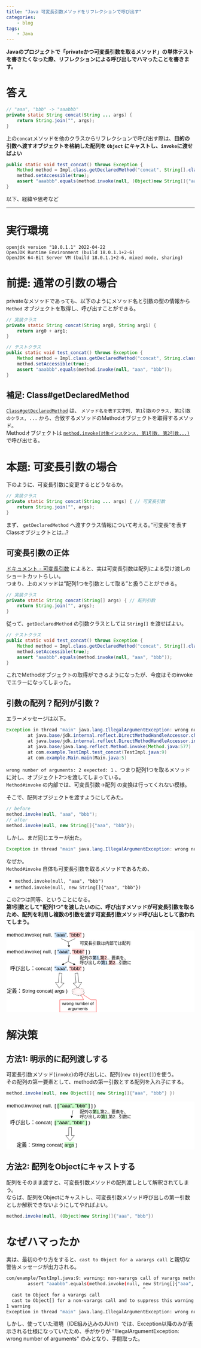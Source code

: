 ```yaml
---
title: "Java 可変長引数メソッドをリフレクションで呼び出す"
categories:
    - blog
tags:
    - Java
---
```


**Javaのプロジェクトで「privateかつ可変長引数を取るメソッド」の単体テストを書きたくなった際、リフレクションによる呼び出しでハマったことを書きます。**

# 答え

```java
// "aaa", "bbb" -> "aaabbb"
private static String concat(String ... args) {
    return String.join("", args);
}
```

上の`concat`メソッドを他のクラスからリフレクションで呼び出す際は、**目的の引数へ渡すオブジェクトを格納した配列を `Object` にキャストし、`invoke`に渡せばよい**

```java
public static void test_concat() throws Exception {
    Method method = Impl.class.getDeclaredMethod("concat", String[].class);
    method.setAccessible(true);
    assert "aaabbb".equals(method.invoke(null, (Object)new String[]{"aaa", "bbb"}));
}
```

以下、経緯や思考など

---

# 実行環境

```
openjdk version "18.0.1.1" 2022-04-22
OpenJDK Runtime Environment (build 18.0.1.1+2-6)
OpenJDK 64-Bit Server VM (build 18.0.1.1+2-6, mixed mode, sharing)
```

# 前提: 通常の引数の場合

privateなメソッドであっても、以下のようにメソッド名と引数の型の情報から `Method` オブジェクトを取得し、呼び出すことができる。

```java
// 実装クラス
private static String concat(String arg0, String arg1) {
    return arg0 + arg1;
}
```

```java
// テストクラス
public static void test_concat() throws Exception {
    Method method = Impl.class.getDeclaredMethod("concat", String.class, String.class);
    method.setAccessible(true);
    assert "aaabbb".equals(method.invoke(null, "aaa", "bbb"));
}
```

## 補足: Class#getDeclaredMethod

[`Class#getDeclaredMethod`](https://docs.oracle.com/en/java/javase/18/docs/api/java.base/java/lang/Class.html#getDeclaredMethod(java.lang.String,java.lang.Class...)) は、 `メソッド名を表す文字列, 第1引数のクラス, 第2引数のクラス, ...` から、合致するメソッドのMethodオブジェクトを取得するメソッド。  
Methodオブジェクトは [`method.invoke(対象インスタンス, 第1引数, 第2引数...)`](https://docs.oracle.com/en/java/javase/18/docs/api/java.base/java/lang/reflect/Method.html#invoke(java.lang.Object,java.lang.Object...)) で呼び出せる。

# 本題: 可変長引数の場合

下のように、可変長引数に変更するとどうなるか。

```java
// 実装クラス
private static String concat(String ... args) { // 可変長引数
    return String.join("", args);
}
```

まず、 `getDeclaredMethod` へ渡すクラス情報について考える。”可変長”を表すClassオブジェクトとは...?

## 可変長引数の正体

[ドキュメント - 可変長引数](https://docs.oracle.com/javase/jp/7/technotes/guides/language/varargs.html) によると、実は可変長引数は配列による受け渡しのショートカットらしい。  
つまり、上のメソッドは”配列1つを引数として取る”と扱うことができる。

```java
// 実装クラス
private static String concat(String[] args) { // 配列引数
    return String.join("", args);
}
```

従って、`getDeclaredMethod` の引数クラスとしては `String[]` を渡せばよい。

```java
// テストクラス
public static void test_concat() throws Exception {
    Method method = Impl.class.getDeclaredMethod("concat", String[].class);
    method.setAccessible(true);
    assert "aaabbb".equals(method.invoke(null, "aaa", "bbb"));
}
```

これでMethodオブジェクトの取得ができるようになったが、今度はそのinvokeでエラーになってしまった。

## 引数の配列？配列が引数？

エラーメッセージは以下。

```java
Exception in thread "main" java.lang.IllegalArgumentException: wrong number of arguments: 2 expected: 1
        at java.base/jdk.internal.reflect.DirectMethodHandleAccessor.checkArgumentCount(DirectMethodHandleAccessor.java:337)
        at java.base/jdk.internal.reflect.DirectMethodHandleAccessor.invoke(DirectMethodHandleAccessor.java:102)
        at java.base/java.lang.reflect.Method.invoke(Method.java:577)
        at com.example.TestImpl.test_concat(TestImpl.java:9)
        at com.example.Main.main(Main.java:5)
```

`wrong number of arguments: 2 expected: 1` 、つまり配列1つを取るメソッドに対し、オブジェクト2つを渡してしまっている。  
`Method#invoke` の内部では、可変長引数→配列 の変換は行ってくれない模様。

そこで、配列オブジェクトを渡すようにしてみた。

```java
// before
method.invoke(null, "aaa", "bbb");
// after
method.invoke(null, new String[]{"aaa", "bbb"});
```

しかし、まだ同じエラーが出た。

```java
Exception in thread "main" java.lang.IllegalArgumentException: wrong number of arguments: 2 expected: 1
```

なぜか。  
`Method#invoke` 自体も可変長引数を取るメソッドであるため、

* `method.invoke(null, "aaa", "bbb")`
* `method.invoke(null, new String[]{"aaa", "bbb"})`

この2つは同等、ということになる。  
**第1引数として"配列1つ"を渡したいのに、呼び出すメソッドが可変長引数を取るため、配列を利用し複数の引数を渡す可変長引数メソッド呼び出しとして扱われてしまう。**

<svg xmlns="http://www.w3.org/2000/svg" xmlns:xlink="http://www.w3.org/1999/xlink" version="1.1" width="671px" height="291px" viewBox="-0.5 -0.5 671 291" style="background-color: rgb(255, 255, 255);"><defs><radialGradient x1="0%" y1="0%" x2="0%" y2="0%" id="mx-gradient-ffffff-1-ffebeb-1-r-0"><stop offset="0%" style="stop-color: rgb(255, 255, 255); stop-opacity: 1;"/><stop offset="100%" style="stop-color: rgb(255, 235, 235); stop-opacity: 1;"/></radialGradient></defs><g><rect x="0" y="0" width="170" height="30" fill="none" stroke="none" pointer-events="all"/><g transform="translate(-0.5 -0.5)"><switch><foreignObject pointer-events="none" width="100%" height="100%" requiredFeatures="http://www.w3.org/TR/SVG11/feature#Extensibility" style="overflow: visible; text-align: left;"><div xmlns="http://www.w3.org/1999/xhtml" style="display: flex; align-items: unsafe center; justify-content: unsafe flex-end; width: 168px; height: 1px; padding-top: 15px; margin-left: 0px;"><div data-drawio-colors="color: rgb(0, 0, 0); " style="box-sizing: border-box; font-size: 0px; text-align: right;"><div style="display: inline-block; font-size: 18px; font-family: Helvetica; color: rgb(0, 0, 0); line-height: 1.2; pointer-events: all; white-space: normal; overflow-wrap: normal;">method.invoke( null, </div></div></div></foreignObject><text x="168" y="20" fill="rgb(0, 0, 0)" font-family="Helvetica" font-size="18px" text-anchor="end">method.invoke( null...</text></switch></g><rect x="0" y="60" width="170" height="30" fill="none" stroke="none" pointer-events="all"/><g transform="translate(-0.5 -0.5)"><switch><foreignObject pointer-events="none" width="100%" height="100%" requiredFeatures="http://www.w3.org/TR/SVG11/feature#Extensibility" style="overflow: visible; text-align: left;"><div xmlns="http://www.w3.org/1999/xhtml" style="display: flex; align-items: unsafe center; justify-content: unsafe flex-end; width: 168px; height: 1px; padding-top: 75px; margin-left: 0px;"><div data-drawio-colors="color: rgb(0, 0, 0); " style="box-sizing: border-box; font-size: 0px; text-align: right;"><div style="display: inline-block; font-size: 18px; font-family: Helvetica; color: rgb(0, 0, 0); line-height: 1.2; pointer-events: all; white-space: normal; overflow-wrap: normal;">method.invoke( null, </div></div></div></foreignObject><text x="168" y="80" fill="rgb(0, 0, 0)" font-family="Helvetica" font-size="18px" text-anchor="end">method.invoke( null...</text></switch></g><rect x="10" y="120" width="160" height="30" fill="none" stroke="none" pointer-events="all"/><g transform="translate(-0.5 -0.5)"><switch><foreignObject pointer-events="none" width="100%" height="100%" requiredFeatures="http://www.w3.org/TR/SVG11/feature#Extensibility" style="overflow: visible; text-align: left;"><div xmlns="http://www.w3.org/1999/xhtml" style="display: flex; align-items: unsafe center; justify-content: unsafe flex-end; width: 158px; height: 1px; padding-top: 135px; margin-left: 10px;"><div data-drawio-colors="color: rgb(0, 0, 0); " style="box-sizing: border-box; font-size: 0px; text-align: right;"><div style="display: inline-block; font-size: 18px; font-family: Helvetica; color: rgb(0, 0, 0); line-height: 1.2; pointer-events: all; white-space: normal; overflow-wrap: normal;">呼び出し：concat( </div></div></div></foreignObject><text x="168" y="140" fill="rgb(0, 0, 0)" font-family="Helvetica" font-size="18px" text-anchor="end">呼び出し：concat( </text></switch></g><rect x="0" y="200" width="220" height="30" fill="none" stroke="none" pointer-events="all"/><g transform="translate(-0.5 -0.5)"><switch><foreignObject pointer-events="none" width="100%" height="100%" requiredFeatures="http://www.w3.org/TR/SVG11/feature#Extensibility" style="overflow: visible; text-align: left;"><div xmlns="http://www.w3.org/1999/xhtml" style="display: flex; align-items: unsafe center; justify-content: unsafe flex-start; width: 218px; height: 1px; padding-top: 215px; margin-left: 2px;"><div data-drawio-colors="color: rgb(0, 0, 0); " style="box-sizing: border-box; font-size: 0px; text-align: left;"><div style="display: inline-block; font-size: 18px; font-family: Helvetica; color: rgb(0, 0, 0); line-height: 1.2; pointer-events: all; white-space: normal; overflow-wrap: normal;">定義：String concat( args )</div></div></div></foreignObject><text x="2" y="220" fill="rgb(0, 0, 0)" font-family="Helvetica" font-size="18px">定義：String concat( args )</text></switch></g><rect x="170" y="0" width="120" height="30" fill="none" stroke="none" pointer-events="all"/><g transform="translate(-0.5 -0.5)"><switch><foreignObject pointer-events="none" width="100%" height="100%" requiredFeatures="http://www.w3.org/TR/SVG11/feature#Extensibility" style="overflow: visible; text-align: left;"><div xmlns="http://www.w3.org/1999/xhtml" style="display: flex; align-items: unsafe center; justify-content: unsafe flex-start; width: 118px; height: 1px; padding-top: 15px; margin-left: 172px;"><div data-drawio-colors="color: rgb(0, 0, 0); " style="box-sizing: border-box; font-size: 0px; text-align: left;"><div style="display: inline-block; font-size: 18px; font-family: Helvetica; color: rgb(0, 0, 0); line-height: 1.2; pointer-events: all; white-space: normal; overflow-wrap: normal;"><span style="background-color: rgb(204, 229, 255);">"aaa"</span>, <span style="background-color: rgb(255, 204, 204);">"bbb"</span> )</div></div></div></foreignObject><text x="172" y="20" fill="rgb(0, 0, 0)" font-family="Helvetica" font-size="18px">"aaa", "bbb" )</text></switch></g><rect x="170" y="60" width="140" height="30" fill="none" stroke="none" pointer-events="all"/><g transform="translate(-0.5 -0.5)"><switch><foreignObject pointer-events="none" width="100%" height="100%" requiredFeatures="http://www.w3.org/TR/SVG11/feature#Extensibility" style="overflow: visible; text-align: left;"><div xmlns="http://www.w3.org/1999/xhtml" style="display: flex; align-items: unsafe center; justify-content: unsafe flex-start; width: 138px; height: 1px; padding-top: 75px; margin-left: 172px;"><div data-drawio-colors="color: rgb(0, 0, 0); " style="box-sizing: border-box; font-size: 0px; text-align: left;"><div style="display: inline-block; font-size: 18px; font-family: Helvetica; color: rgb(0, 0, 0); line-height: 1.2; pointer-events: all; white-space: normal; overflow-wrap: normal;">[ <span style="background-color: rgb(204, 229, 255);">"aaa"</span>, <span style="background-color: rgb(255, 204, 204);">"bbb"</span> ] )</div></div></div></foreignObject><text x="172" y="80" fill="rgb(0, 0, 0)" font-family="Helvetica" font-size="18px">[ "aaa", "bbb" ]...</text></switch></g><rect x="170" y="120" width="120" height="30" fill="none" stroke="none" pointer-events="all"/><g transform="translate(-0.5 -0.5)"><switch><foreignObject pointer-events="none" width="100%" height="100%" requiredFeatures="http://www.w3.org/TR/SVG11/feature#Extensibility" style="overflow: visible; text-align: left;"><div xmlns="http://www.w3.org/1999/xhtml" style="display: flex; align-items: unsafe center; justify-content: unsafe flex-start; width: 118px; height: 1px; padding-top: 135px; margin-left: 172px;"><div data-drawio-colors="color: rgb(0, 0, 0); " style="box-sizing: border-box; font-size: 0px; text-align: left;"><div style="display: inline-block; font-size: 18px; font-family: Helvetica; color: rgb(0, 0, 0); line-height: 1.2; pointer-events: all; white-space: normal; overflow-wrap: normal;"><span style="background-color: rgb(204, 229, 255);">"aaa"</span>, <span style="background-color: rgb(255, 204, 204);">"bbb"</span> )</div></div></div></foreignObject><text x="172" y="140" fill="rgb(0, 0, 0)" font-family="Helvetica" font-size="18px">"aaa", "bbb" )</text></switch></g><rect x="260" y="30" width="210" height="30" fill="none" stroke="none" pointer-events="all"/><g transform="translate(-0.5 -0.5)"><switch><foreignObject pointer-events="none" width="100%" height="100%" requiredFeatures="http://www.w3.org/TR/SVG11/feature#Extensibility" style="overflow: visible; text-align: left;"><div xmlns="http://www.w3.org/1999/xhtml" style="display: flex; align-items: unsafe center; justify-content: unsafe flex-start; width: 208px; height: 1px; padding-top: 45px; margin-left: 262px;"><div data-drawio-colors="color: rgb(0, 0, 0); " style="box-sizing: border-box; font-size: 0px; text-align: left;"><div style="display: inline-block; font-size: 15px; font-family: Helvetica; color: rgb(0, 0, 0); line-height: 1.2; pointer-events: all; white-space: normal; overflow-wrap: normal;">可変長引数は内部では配列</div></div></div></foreignObject><text x="262" y="50" fill="rgb(0, 0, 0)" font-family="Helvetica" font-size="15px">可変長引数は内部では配列</text></switch></g><rect x="260" y="90" width="410" height="30" fill="none" stroke="none" pointer-events="all"/><g transform="translate(-0.5 -0.5)"><switch><foreignObject pointer-events="none" width="100%" height="100%" requiredFeatures="http://www.w3.org/TR/SVG11/feature#Extensibility" style="overflow: visible; text-align: left;"><div xmlns="http://www.w3.org/1999/xhtml" style="display: flex; align-items: unsafe center; justify-content: unsafe flex-start; width: 408px; height: 1px; padding-top: 105px; margin-left: 262px;"><div data-drawio-colors="color: rgb(0, 0, 0); " style="box-sizing: border-box; font-size: 0px; text-align: left;"><div style="display: inline-block; font-size: 15px; font-family: Helvetica; color: rgb(0, 0, 0); line-height: 1.2; pointer-events: all; white-space: normal; overflow-wrap: normal;">配列の<span style="background-color: rgb(204, 229, 255);">第1</span>,<span style="background-color: rgb(255, 204, 204);">第2</span>... 要素を、<br style="font-size: 15px;" />呼び出しの<span style="background-color: rgb(204, 229, 255);">第1</span>,<span style="background-color: rgb(255, 204, 204);">第2</span>...引数に</div></div></div></foreignObject><text x="262" y="110" fill="rgb(0, 0, 0)" font-family="Helvetica" font-size="15px">配列の第1,第2... 要素を、...</text></switch></g><path d="M 187.98 151.04 L 197.93 151.96 L 194.78 186.04 L 205.23 187.01 L 188.05 204.5 L 174.36 184.15 L 184.82 185.12 Z" fill="none" stroke="rgb(0, 0, 0)" stroke-miterlimit="10" pointer-events="all"/><path d="M 274.86 264 L 190 264 L 190 220 L 320 220 L 320 264 L 300.86 264 L 261.86 290 Z" fill="#ffffff" stroke="#ff0000" stroke-miterlimit="10" transform="translate(255,0)scale(-1,1)translate(-255,0)rotate(-180,255,255)" pointer-events="all"/><g transform="translate(-0.5 -0.5)"><switch><foreignObject pointer-events="none" width="100%" height="100%" requiredFeatures="http://www.w3.org/TR/SVG11/feature#Extensibility" style="overflow: visible; text-align: left;"><div xmlns="http://www.w3.org/1999/xhtml" style="display: flex; align-items: unsafe center; justify-content: unsafe center; width: 128px; height: 1px; padding-top: 268px; margin-left: 191px;"><div data-drawio-colors="color: rgb(0, 0, 0); " style="box-sizing: border-box; font-size: 0px; text-align: center;"><div style="display: inline-block; font-size: 15px; font-family: Helvetica; color: rgb(0, 0, 0); line-height: 1.2; pointer-events: all; white-space: normal; overflow-wrap: normal;"><font>wrong number of arguments</font></div></div></div></foreignObject><text x="255" y="273" fill="rgb(0, 0, 0)" font-family="Helvetica" font-size="15px" text-anchor="middle">wrong number of a...</text></switch></g><path d="M 242.5 208.13 C 232.5 208.13 230 216.25 238 217.88 C 230 221.45 239 229.25 245.5 226 C 250 232.5 265 232.5 270 226 C 280 226 280 219.5 273.75 216.25 C 280 209.75 270 203.25 261.25 206.5 C 255 201.63 245 201.63 242.5 208.13 Z" fill="url(#mx-gradient-ffffff-1-ffebeb-1-r-0)" stroke="rgb(0, 0, 0)" stroke-miterlimit="10" stroke-dasharray="3 3" pointer-events="all"/><path d="M 244.09 152.05 L 254.02 150.94 L 257.82 185.07 L 268.25 183.91 L 254.94 204.5 L 237.44 187.33 L 247.88 186.17 Z" fill="none" stroke="rgb(0, 0, 0)" stroke-miterlimit="10" pointer-events="all"/><path d="M 195 28 L 220 40 L 245 28" fill="none" stroke="rgb(0, 0, 0)" stroke-miterlimit="10" pointer-events="stroke"/><path d="M 220 40 L 222.28 53.57" fill="none" stroke="rgb(0, 0, 0)" stroke-miterlimit="10" pointer-events="stroke"/><path d="M 223.15 58.75 L 218.54 52.43 L 222.28 53.57 L 225.44 51.26 Z" fill="rgb(0, 0, 0)" stroke="rgb(0, 0, 0)" stroke-miterlimit="10" pointer-events="all"/><path d="M 202.65 119.05 L 220 110 L 240.22 119.33" fill="none" stroke="rgb(0, 0, 0)" stroke-miterlimit="10" pointer-events="stroke"/><path d="M 197.99 121.48 L 202.58 115.14 L 202.65 119.05 L 205.82 121.35 Z" fill="rgb(0, 0, 0)" stroke="rgb(0, 0, 0)" stroke-miterlimit="10" pointer-events="all"/><path d="M 244.98 121.53 L 237.16 121.78 L 240.22 119.33 L 240.1 115.42 Z" fill="rgb(0, 0, 0)" stroke="rgb(0, 0, 0)" stroke-miterlimit="10" pointer-events="all"/><path d="M 220 110 L 223 87" fill="none" stroke="rgb(0, 0, 0)" stroke-miterlimit="10" pointer-events="stroke"/></g><switch><g requiredFeatures="http://www.w3.org/TR/SVG11/feature#Extensibility"/><a transform="translate(0,-5)" xlink:href="https://www.diagrams.net/doc/faq/svg-export-text-problems" target="_blank"><text text-anchor="middle" font-size="10px" x="50%" y="100%">Text is not SVG - cannot display</text></a></switch></svg>

# 解決策

## 方法1: 明示的に配列渡しする

可変長引数メソッド(`invoke`)の呼び出しに、配列(`new Object[]`)を使う。  
その配列の第一要素として、methodの第一引数とする配列を入れ子にする。

```java
method.invoke(null, new Object[]{ new String[]{"aaa", "bbb"} })
```

<svg xmlns="http://www.w3.org/2000/svg" xmlns:xlink="http://www.w3.org/1999/xlink" version="1.1" width="671px" height="171px" viewBox="-0.5 -0.5 671 171" style="background-color: rgb(255, 255, 255);"><defs/><g><rect x="0" y="0" width="170" height="30" fill="none" stroke="none" pointer-events="all"/><g transform="translate(-0.5 -0.5)"><switch><foreignObject pointer-events="none" width="100%" height="100%" requiredFeatures="http://www.w3.org/TR/SVG11/feature#Extensibility" style="overflow: visible; text-align: left;"><div xmlns="http://www.w3.org/1999/xhtml" style="display: flex; align-items: unsafe center; justify-content: unsafe flex-end; width: 168px; height: 1px; padding-top: 15px; margin-left: 0px;"><div data-drawio-colors="color: rgb(0, 0, 0); " style="box-sizing: border-box; font-size: 0px; text-align: right;"><div style="display: inline-block; font-size: 18px; font-family: Helvetica; color: rgb(0, 0, 0); line-height: 1.2; pointer-events: all; white-space: normal; overflow-wrap: normal;">method.invoke( null, </div></div></div></foreignObject><text x="168" y="20" fill="rgb(0, 0, 0)" font-family="Helvetica" font-size="18px" text-anchor="end">method.invoke( null...</text></switch></g><rect x="10" y="60" width="160" height="30" fill="none" stroke="none" pointer-events="all"/><g transform="translate(-0.5 -0.5)"><switch><foreignObject pointer-events="none" width="100%" height="100%" requiredFeatures="http://www.w3.org/TR/SVG11/feature#Extensibility" style="overflow: visible; text-align: left;"><div xmlns="http://www.w3.org/1999/xhtml" style="display: flex; align-items: unsafe center; justify-content: unsafe flex-end; width: 158px; height: 1px; padding-top: 75px; margin-left: 10px;"><div data-drawio-colors="color: rgb(0, 0, 0); " style="box-sizing: border-box; font-size: 0px; text-align: right;"><div style="display: inline-block; font-size: 18px; font-family: Helvetica; color: rgb(0, 0, 0); line-height: 1.2; pointer-events: all; white-space: normal; overflow-wrap: normal;">呼び出し：concat( </div></div></div></foreignObject><text x="168" y="80" fill="rgb(0, 0, 0)" font-family="Helvetica" font-size="18px" text-anchor="end">呼び出し：concat( </text></switch></g><rect x="35" y="140" width="220" height="30" fill="none" stroke="none" pointer-events="all"/><g transform="translate(-0.5 -0.5)"><switch><foreignObject pointer-events="none" width="100%" height="100%" requiredFeatures="http://www.w3.org/TR/SVG11/feature#Extensibility" style="overflow: visible; text-align: left;"><div xmlns="http://www.w3.org/1999/xhtml" style="display: flex; align-items: unsafe center; justify-content: unsafe flex-start; width: 218px; height: 1px; padding-top: 155px; margin-left: 37px;"><div data-drawio-colors="color: rgb(0, 0, 0); " style="box-sizing: border-box; font-size: 0px; text-align: left;"><div style="display: inline-block; font-size: 18px; font-family: Helvetica; color: rgb(0, 0, 0); line-height: 1.2; pointer-events: all; white-space: normal; overflow-wrap: normal;">定義：String concat( <span style="background-color: rgb(204, 255, 204);">args</span> )</div></div></div></foreignObject><text x="37" y="160" fill="rgb(0, 0, 0)" font-family="Helvetica" font-size="18px">定義：String concat( args )</text></switch></g><rect x="170" y="0" width="170" height="30" fill="none" stroke="none" pointer-events="all"/><g transform="translate(-0.5 -0.5)"><switch><foreignObject pointer-events="none" width="100%" height="100%" requiredFeatures="http://www.w3.org/TR/SVG11/feature#Extensibility" style="overflow: visible; text-align: left;"><div xmlns="http://www.w3.org/1999/xhtml" style="display: flex; align-items: unsafe center; justify-content: unsafe flex-start; width: 168px; height: 1px; padding-top: 15px; margin-left: 172px;"><div data-drawio-colors="color: rgb(0, 0, 0); " style="box-sizing: border-box; font-size: 0px; text-align: left;"><div style="display: inline-block; font-size: 18px; font-family: Helvetica; color: rgb(0, 0, 0); line-height: 1.2; pointer-events: all; white-space: normal; overflow-wrap: normal;">[ <span style="background-color: rgb(204, 255, 204);">[ "aaa", "bbb" ]</span> ] )</div></div></div></foreignObject><text x="172" y="20" fill="rgb(0, 0, 0)" font-family="Helvetica" font-size="18px">[ [ "aaa", "bbb" ]...</text></switch></g><rect x="170" y="60" width="180" height="30" fill="none" stroke="none" pointer-events="all"/><g transform="translate(-0.5 -0.5)"><switch><foreignObject pointer-events="none" width="100%" height="100%" requiredFeatures="http://www.w3.org/TR/SVG11/feature#Extensibility" style="overflow: visible; text-align: left;"><div xmlns="http://www.w3.org/1999/xhtml" style="display: flex; align-items: unsafe center; justify-content: unsafe flex-start; width: 178px; height: 1px; padding-top: 75px; margin-left: 172px;"><div data-drawio-colors="color: rgb(0, 0, 0); " style="box-sizing: border-box; font-size: 0px; text-align: left;"><div style="display: inline-block; font-size: 18px; font-family: Helvetica; color: rgb(0, 0, 0); line-height: 1.2; pointer-events: all; white-space: normal; overflow-wrap: normal;"><span style="background-color: rgb(204, 255, 204);">[ "aaa", "bbb" ]</span> )</div></div></div></foreignObject><text x="172" y="80" fill="rgb(0, 0, 0)" font-family="Helvetica" font-size="18px">[ "aaa", "bbb" ] )</text></switch></g><rect x="260" y="30" width="410" height="30" fill="none" stroke="none" pointer-events="all"/><g transform="translate(-0.5 -0.5)"><switch><foreignObject pointer-events="none" width="100%" height="100%" requiredFeatures="http://www.w3.org/TR/SVG11/feature#Extensibility" style="overflow: visible; text-align: left;"><div xmlns="http://www.w3.org/1999/xhtml" style="display: flex; align-items: unsafe center; justify-content: unsafe flex-start; width: 408px; height: 1px; padding-top: 45px; margin-left: 262px;"><div data-drawio-colors="color: rgb(0, 0, 0); " style="box-sizing: border-box; font-size: 0px; text-align: left;"><div style="display: inline-block; font-size: 15px; font-family: Helvetica; color: rgb(0, 0, 0); line-height: 1.2; pointer-events: all; white-space: normal; overflow-wrap: normal;">配列の<span style="background-color: rgb(204, 255, 204);">第1</span>,第2... 要素を、<br style="font-size: 15px;" />呼び出しの<span style="background-color: rgb(204, 255, 204);">第1</span>,第2...引数に</div></div></div></foreignObject><text x="262" y="50" fill="rgb(0, 0, 0)" font-family="Helvetica" font-size="15px">配列の第1,第2... 要素を、...</text></switch></g><path d="M 221.92 92.03 L 231.91 92.13 L 231.63 121.26 L 242.13 121.36 L 226.44 140.21 L 211.13 121.06 L 221.63 121.16 Z" fill="none" stroke="rgb(0, 0, 0)" stroke-miterlimit="10" pointer-events="all"/><path d="M 236.64 31.29 L 232.7 53.01" fill="none" stroke="rgb(0, 0, 0)" stroke-miterlimit="10" pointer-events="stroke"/><path d="M 231.76 58.18 L 229.57 50.67 L 232.7 53.01 L 236.45 51.92 Z" fill="rgb(0, 0, 0)" stroke="rgb(0, 0, 0)" stroke-miterlimit="10" pointer-events="all"/></g><switch><g requiredFeatures="http://www.w3.org/TR/SVG11/feature#Extensibility"/><a transform="translate(0,-5)" xlink:href="https://www.diagrams.net/doc/faq/svg-export-text-problems" target="_blank"><text text-anchor="middle" font-size="10px" x="50%" y="100%">Text is not SVG - cannot display</text></a></switch></svg>

## 方法2: 配列をObjectにキャストする

配列をそのまま渡すと、可変長引数メソッドの配列渡しとして解釈されてしまう。  
ならば、配列をObjectにキャストし、可変長引数メソッド呼び出しの第一引数としか解釈できないようにしてやればよい。

```java
method.invoke(null, (Object)new String[]{"aaa", "bbb"})
```


# なぜハマったか

実は、最初のやり方をすると、`cast to Object for a varargs call` と親切な警告メッセージが出力される。

```bash
com/example/TestImpl.java:9: warning: non-varargs call of varargs method with inexact argument type for last parameter;
        assert "aaabbb".equals(method.invoke(null, new String[]{"aaa", "bbb"}));
                                                   ^
  cast to Object for a varargs call
  cast to Object[] for a non-varargs call and to suppress this warning
1 warning
Exception in thread "main" java.lang.IllegalArgumentException: wrong number of arguments: 2 expected: 1
```

しかし、使っていた環境（IDE組み込みのJUnit）では、Exception以降のみが表示される仕様になっていたため、手がかりが "IllegalArgumentException: wrong number of arguments" のみとなり、手間取った。

